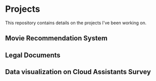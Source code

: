 # Projects

This repository contains details on the projects I've been working on.

## Movie Recommendation System

## Legal Documents

## Data visualization on Cloud Assistants Survey
 
